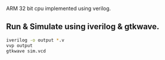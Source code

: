 ARM 32 bit cpu implemented using verilog.

## Run & Simulate using iverilog & gtkwave.

```bash
iverilog -o output *.v
vvp output
gtkwave sim.vcd
```

